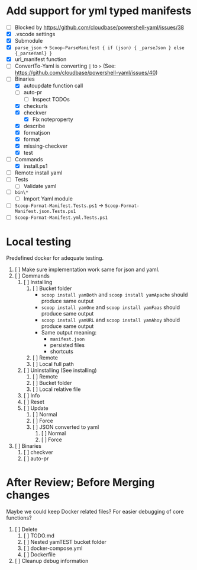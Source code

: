 # Add support for yml typed manifests

- [ ] Blocked by <https://github.com/cloudbase/powershell-yaml/issues/38>
- [x] .vscode settings
- [x] Submodule
- [x] `parse_json` -> `Scoop-ParseManifest { if (json) { _parseJson } else {_parseYaml} }`
- [x] url_manifest function
- [ ] ConvertTo-Yaml is converting `|` to `>` (See: <https://github.com/cloudbase/powershell-yaml/issues/40>)
- [ ] Binaries
    - [x] autoupdate function call
    - [ ] auto-pr
        - [ ] Inspect TODOs
    - [x] checkurls
    - [x] checkver
        - [x] Fix noteproperty
    - [x] describe
    - [x] formatjson
    - [x] format
    - [x] missing-checkver
    - [x] test
- [ ] Commands
    - [x] install.ps1
- [ ] Remote install yaml
- [ ] Tests
    - [ ] Validate yaml
- [ ] `bin\*`
    - [ ] Import Yaml module
- [ ] `Scoop-Format-Manifest.Tests.ps1` -> `Scoop-Format-Manifest.json.Tests.ps1`
- [ ] `Scoop-Format-Manifest.yml.Tests.ps1`

# Local testing

Predefined docker for adequate testing.

1. [ ] Make sure implementation work same for json and yaml.
1. [ ] Commands
    1. [ ] Installing
        1. [ ] Bucket folder
            - `scoop install yamBoth` and `scoop install yamApache` should produce same output
            - `scoop install yamOne` and `scoop install yamFaas` should produce same output
            - `scoop install yamURL` and `scoop install yamAhoy` should produce same output
            - Same output meaning:
                - `manifest.json`
                - persisted files
                - shortcuts
        1. [ ] Remote
        1. [ ] Local full path
    1. [ ] Uninstalling (See installing)
        1. [ ] Remote
        1. [ ] Bucket folder
        1. [ ] Local relative file
    1. [ ] Info
    1. [ ] Reset
    1. [ ] Update
        1. [ ] Normal
        1. [ ] Force
        1. [ ] JSON converted to yaml
            1. [ ] Normal
            1. [ ] Force
1. [ ] Binaries
    1. [ ] checkver
    1. [ ] auto-pr

# After Review; Before Merging changes

Maybe we could keep Docker related files? For easier debugging of core functions?

1. [ ] Delete
    1. [ ] TODO.md
    1. [ ] Nested yamTEST bucket folder
    1. [ ] docker-compose.yml
    1. [ ] Dockerfile
1. [ ] Cleanup debug information
